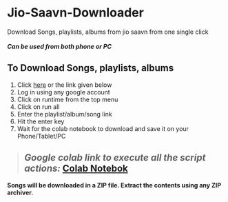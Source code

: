 # Jio-Saavn-Downloader
Download Songs, playlists, albums from jio saavn from one single click <br><br>
***Can be used from both phone or PC***
## To Download Songs, playlists, albums
1. Click [here](https://colab.research.google.com/drive/1xQ5GQLWkEnfK189jT41WzQ2d0YS4sVJx?usp=sharing) or the link given below
2. Log in using any google account
3. Click on runtime from the top menu
4. Click on run all
5. Enter the playlist/album/song link
6. Hit the enter key
7. Wait for the colab notebook to download and save it on your Phone/Tablet/PC


> ## ***Google colab link to execute all the script actions:*** [Colab Notebok](https://colab.research.google.com/drive/1xQ5GQLWkEnfK189jT41WzQ2d0YS4sVJx?usp=sharing)


**Songs will be downloaded in a ZIP file. Extract the contents using any ZIP archiver.**
